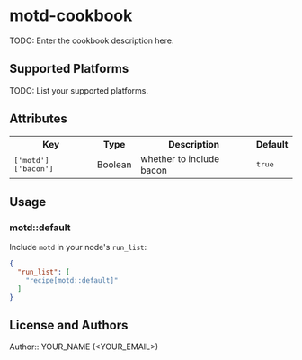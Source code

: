 # motd-cookbook

TODO: Enter the cookbook description here.

## Supported Platforms

TODO: List your supported platforms.

## Attributes

<table>
  <tr>
    <th>Key</th>
    <th>Type</th>
    <th>Description</th>
    <th>Default</th>
  </tr>
  <tr>
    <td><tt>['motd']['bacon']</tt></td>
    <td>Boolean</td>
    <td>whether to include bacon</td>
    <td><tt>true</tt></td>
  </tr>
</table>

## Usage

### motd::default

Include `motd` in your node's `run_list`:

```json
{
  "run_list": [
    "recipe[motd::default]"
  ]
}
```

## License and Authors

Author:: YOUR_NAME (<YOUR_EMAIL>)
